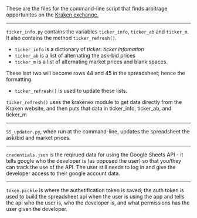 These are the files for the command-line script that finds arbitrage opportunites on the [Kraken exchange.](https://www.kraken.com/en-gb/)

-------

`ticker_info.py` contains the variables `ticker_info`, `ticker_ab` and `ticker_m`.
It also contains the method `ticker_refresh()`.

- `ticker_info` is a dictionary of *ticker*: *ticker infomation*
- `ticker_ab` is a list of alternating the ask-bid prices
- `ticker_m` is a list of alternating market prices and blank spaces.

These last two will become rows 44 and 45 in the spreadsheet; hence the formatting.

- `ticker_refresh()` is used to update these lists.

`ticker_refresh()` uses the krakenex module to get data directly from the Kraken website, and then puts that data in ticker_info, ticker_ab, and ticker_m

-------

`SS_updater.py`, when run at the command-line, updates the spreadsheet the ask/bid and market prices.

-------

`credentials.json` is the reqirued data for using the Google Sheets API - it tells google who the developer is (as opposed the user) so that you/they can track the use of the API. The user still needs to log in and give the developer access to their google account data. 

-------

`token.pickle` is where the authetification token is saved; the auth token is used to build the spreadsheet api when the user is using the app and tells the api who the user is, who the developer is, and what permissions has the user given the developer.

